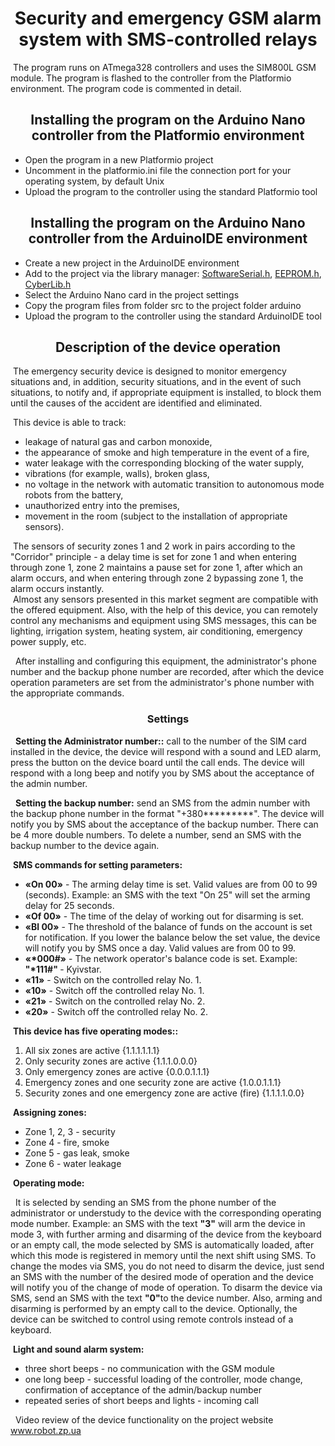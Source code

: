<h1 align=center>Security and emergency GSM alarm system with SMS-controlled relays</h1>
<p>
   &nbsp;The program runs on ATmega328 controllers and uses the SIM800L GSM module.
   The program is flashed to the controller from the Platformio environment.
   The program code is commented in detail.
</p>
<h2 align=center>Installing the program on the Arduino Nano controller from the Platformio environment</h2>
<ul>
  <li>Open the program in a new Platformio project
  <li>Uncomment in the platformio.ini file the connection port for your operating system, by default Unix
  <li>Upload the program to the controller using the standard Platformio tool
</ul>
<h2 align=center>Installing the program on the Arduino Nano controller from the ArduinoIDE environment</h2>
<ul>
  <li>Create a new project in the ArduinoIDE environment
  <li>Add to the project via the library manager: <a href="https://github.com/PaulStoffregen/SoftwareSerial/archive/refs/heads/master.zip">SoftwareSerial.h</a>, <a href="https://github.com/PaulStoffregen/EEPROM/archive/refs/heads/master.zip">EEPROM.h</a>, <a href="https://github.com/pythonista/CyberLib/archive/refs/heads/master.zip">CyberLib.h</a>
  <li>Select the Arduino Nano card in the project settings
  <li>Copy the program files from folder src to the project folder arduino
  <li>Upload the program to the controller using the standard ArduinoIDE tool
</ul>
<h2 align=center>Description of the device operation</h2>
<p>
  &nbsp;The emergency security device is designed to monitor emergency situations and, in addition, security situations, and in the event of such situations, to notify and, if appropriate equipment is installed, to block them until the causes of the accident are identified and eliminated.
</p>
&nbsp;This device is able to track:
<ul>
  <li>leakage of natural gas and carbon monoxide,
  <li>the appearance of smoke and high temperature in the event of a fire,
  <li>water leakage with the corresponding blocking of the water supply,
  <li>vibrations (for example, walls), broken glass,
  <li>no voltage in the network with automatic transition to autonomous mode robots from the battery,
  <li>unauthorized entry into the premises,
  <li>movement in the room (subject to the installation of appropriate sensors).
</ul>
 &nbsp;The sensors of security zones 1 and 2 work in pairs according to the "Corridor" principle - a delay time is set for zone 1 and when entering through zone 1, zone 2 maintains a pause set for zone 1, after which an alarm occurs, and when entering through zone 2 bypassing zone 1, the alarm occurs instantly.
 <br/>
 &nbsp;Almost any sensors presented in this market segment are compatible with the offered equipment. Also, with the help of this device, you can remotely control any mechanisms and equipment using SMS messages, this can be lighting, irrigation system, heating system, air conditioning, emergency power supply, etc.
<p>&nbsp;
  After installing and configuring this equipment, the administrator's phone number and the backup phone number are recorded, after which the device operation parameters are set from the administrator's phone number with the appropriate commands.
  </p>
  <h3 align=center>Settings</h3>
<p>&nbsp;
  <b>Setting the Administrator number::</b> call to the number of the SIM card installed in the device, the device will respond with a sound and LED alarm, press the button on the device board until the call ends. The device will respond with a long beep and notify you by SMS about the acceptance of the admin number.
</p>
<p>&nbsp;
  <b>Setting the backup number:</b> send an SMS from the admin number with the backup phone number in the format "+380*********". The device will notify you by SMS about the acceptance of the backup number. There can be 4 more double numbers. To delete a number, send an SMS with the backup number to the device again.
</p>
&nbsp;<b>SMS commands for setting parameters:</b>
<ul>
  <li><b>«On 00»</b> - The arming delay time is set. Valid values are from 00 to 99 (seconds). Example: an SMS with the text "On 25" will set the arming delay for 25 seconds.
  <li><b>«Of 00»</b> - The time of the delay of working out for disarming is set.
  <li><b>«Bl 00»</b> - The threshold of the balance of funds on the account is set for notification. If you lower the balance below the set value, the device will notify you by SMS once a day. Valid values are from 00 to 99.
  <li><b>«*000#»</b> - The network operator's balance code is set. Example: <b> "*111#" </b> - Kyivstar.
  <li><b>«11»</b> - Switch on the controlled relay No. 1.
  <li><b>«10»</b> - Switch off the controlled relay No. 1.
  <li><b>«21»</b> - Switch on the controlled relay No. 2.
  <li><b>«20»</b> - Switch off the controlled relay No. 2.
</ul>
&nbsp;<b>This device has five operating modes::</b>
<ol>
  <li>All six zones are active                               {1.1.1.1.1.1}
  <li>Only security zones are active                       {1.1.1.0.0.0}
  <li>Only emergency zones are active                      {0.0.0.1.1.1}
  <li>Emergency zones and one security zone are active             {1.0.0.1.1.1}
  <li>Security zones and one emergency zone are active (fire)    {1.1.1.1.0.0}
</ol>
&nbsp;<b>Assigning zones:</b>
<ul>
  <li>Zone 1, 2, 3 - security
  <li>Zone 4 - fire, smoke
  <li>Zone 5 - gas leak, smoke
  <li>Zone 6 - water leakage
</ul>
  &nbsp;<b>Operating mode:</b>
<p>&nbsp;
  It is selected by sending an SMS from the phone number of the administrator or understudy to the device with the corresponding operating mode number. Example: an SMS with the text <b>"3"</b> will arm the device in mode 3, with further arming and disarming of the device from the keyboard or an empty call, the mode selected by SMS is automatically loaded, after which this mode is registered in memory until the next shift using SMS. To change the modes via SMS, you do not need to disarm the device, just send an SMS with the number of the desired mode of operation and the device will notify you of the change of mode of operation. To disarm the device via SMS, send an SMS with the text <b> "0"</b>to the device number. Also, arming and disarming is performed by an empty call to the device. Optionally, the device can be switched to control using remote controls instead of a keyboard.
</p>
&nbsp;<b>Light and sound alarm system:</b>
<ul>
  <li>three short beeps - no communication with the GSM module
  <li>one long beep - successful loading of the controller, mode change, confirmation of acceptance of the admin/backup number
  <li>repeated series of short beeps and lights - incoming call
</ul>
<p>&nbsp;
Video review of the device functionality on the project website <a href="https://www.robot.zp.ua/index.php/articles/7-avarijno-okhrannoe-gsm-ustrojstvo-s-udalenno-upravlyaemymi-rele">www.robot.zp.ua</a>
</p>